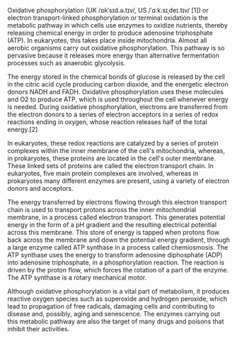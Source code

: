 Oxidative phosphorylation (UK /ɒkˈsɪd.ə.tɪv/, US /ˈɑːk.sɪˌdeɪ.tɪv/ [1]) or electron transport-linked phosphorylation or terminal oxidation is the metabolic pathway in which cells use enzymes to oxidize nutrients, thereby releasing chemical energy in order to produce adenosine triphosphate (ATP). In eukaryotes, this takes place inside mitochondria. Almost all aerobic organisms carry out oxidative phosphorylation. This pathway is so pervasive because it releases more energy than alternative fermentation processes such as anaerobic glycolysis.

The energy stored in the chemical bonds of glucose is released by the cell in the citric acid cycle producing carbon dioxide, and the energetic electron donors NADH and FADH. Oxidative phosphorylation uses these molecules and O2 to produce ATP, which is used throughout the cell whenever energy is needed. During oxidative phosphorylation, electrons are transferred from the electron donors to a series of electron acceptors in a series of redox reactions ending in oxygen, whose reaction releases half of the total energy.[2]

In eukaryotes, these redox reactions are catalyzed by a series of protein complexes within the inner membrane of the cell's mitochondria, whereas, in prokaryotes, these proteins are located in the cell's outer membrane. These linked sets of proteins are called the electron transport chain. In eukaryotes, five main protein complexes are involved, whereas in prokaryotes many different enzymes are present, using a variety of electron donors and acceptors.

The energy transferred by electrons flowing through this electron transport chain is used to transport protons across the inner mitochondrial membrane, in a process called electron transport. This generates potential energy in the form of a pH gradient and the resulting electrical potential across this membrane. This store of energy is tapped when protons flow back across the membrane and down the potential energy gradient, through a large enzyme called ATP synthase in a process called chemiosmosis. The ATP synthase uses the energy to transform adenosine diphosphate (ADP) into adenosine triphosphate, in a phosphorylation reaction. The reaction is driven by the proton flow, which forces the rotation of a part of the enzyme. The ATP synthase is a rotary mechanical motor.

Although oxidative phosphorylation is a vital part of metabolism, it produces reactive oxygen species such as superoxide and hydrogen peroxide, which lead to propagation of free radicals, damaging cells and contributing to disease and, possibly, aging and senescence. The enzymes carrying out this metabolic pathway are also the target of many drugs and poisons that inhibit their activities.